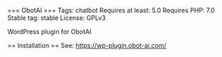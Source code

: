 === ObotAI ===
Tags: chatbot
Requires at least: 5.0
Requires PHP: 7.0
Stable tag: stable
License: GPLv3

WordPress plugin for ObotAI

== Installation ==
See: https://wp-plugin.obot-ai.com/
